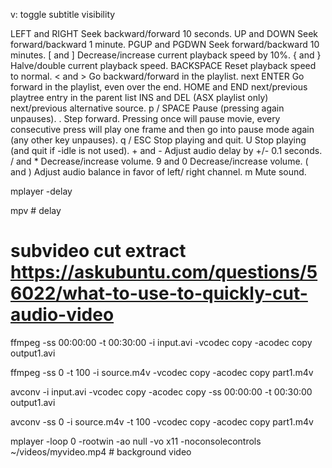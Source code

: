 v: toggle subtitle visibility

LEFT and RIGHT Seek backward/forward 10 seconds.
              UP and DOWN Seek forward/backward 1 minute.
              PGUP and PGDWN Seek forward/backward 10 minutes.
              [ and ] Decrease/increase current  playback  speed by 10%.
              { and } Halve/double current playback speed.
              BACKSPACE Reset playback speed to normal.
              < and > Go backward/forward in the playlist. next
              ENTER Go  forward in the playlist, even over the end.
              HOME and END next/previous playtree entry in the parent list
              INS and DEL (ASX playlist only) next/previous alternative source.
              p / SPACE Pause (pressing again unpauses).
              .
                   Step  forward.   Pressing  once will pause
                   movie, every consecutive press  will  play
                   one  frame  and  then  go  into pause mode
                   again (any other key unpauses).
              q / ESC Stop playing and quit.
              U Stop playing (and quit  if  -idle  is  not used).
              + and - Adjust audio delay by +/- 0.1 seconds.
              / and * Decrease/increase volume.
              9 and 0 Decrease/increase volume.
              ( and ) Adjust  audio  balance  in  favor of left/ right channel.
              m Mute sound.

mplayer -delay

mpv # delay

# subvideo cut extract https://askubuntu.com/questions/56022/what-to-use-to-quickly-cut-audio-video
ffmpeg -ss 00:00:00 -t 00:30:00 -i input.avi -vcodec copy -acodec copy output1.avi

ffmpeg -ss 0 -t 100 -i source.m4v -vcodec copy -acodec copy part1.m4v

avconv -i input.avi -vcodec copy -acodec copy -ss 00:00:00 -t 00:30:00 output1.avi

avconv -ss 0 -i source.m4v -t 100 -vcodec copy -acodec copy part1.m4v


mplayer  -loop 0 -rootwin -ao null -vo x11 -noconsolecontrols ~/videos/myvideo.mp4 # background video
